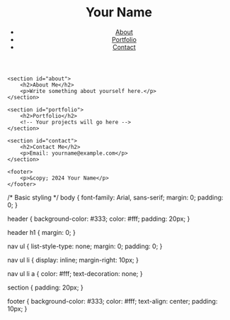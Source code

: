 <!DOCTYPE html>
<html lang="en">
<head>
    <meta charset="UTF-8">
    <meta name="viewport" content="width=device-width, initial-scale=1.0">
    <title>Your Name - Portfolio</title>
    <link rel="stylesheet" href="styles.css">
</head>
<body>
    <header>
        <h1>Your Name</h1>
        <nav>
            <ul>
                <li><a href="#about">About</a></li>
                <li><a href="#portfolio">Portfolio</a></li>
                <li><a href="#contact">Contact</a></li>
            </ul>
        </nav>
    </header>
    
    <section id="about">
        <h2>About Me</h2>
        <p>Write something about yourself here.</p>
    </section>
    
    <section id="portfolio">
        <h2>Portfolio</h2>
        <!-- Your projects will go here -->
    </section>
    
    <section id="contact">
        <h2>Contact Me</h2>
        <p>Email: yourname@example.com</p>
    </section>

    <footer>
        <p>&copy; 2024 Your Name</p>
    </footer>
</body>
</html>



/* Basic styling */
body {
    font-family: Arial, sans-serif;
    margin: 0;
    padding: 0;
}

header {
    background-color: #333;
    color: #fff;
    padding: 20px;
}

header h1 {
    margin: 0;
}

nav ul {
    list-style-type: none;
    margin: 0;
    padding: 0;
}

nav ul li {
    display: inline;
    margin-right: 10px;
}

nav ul li a {
    color: #fff;
    text-decoration: none;
}

section {
    padding: 20px;
}

footer {
    background-color: #333;
    color: #fff;
    text-align: center;
    padding: 10px;
}
